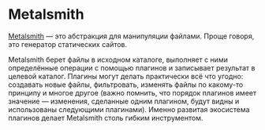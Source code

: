 # Metalsmith

[Metalsmith](http://metalsmith.io/) — это абстракция для манипуляции файлами. Проще говоря, это генератор статических сайтов.

Metalsmith берет файлы в исходном каталоге, выполняет с ними определённые операции с помощью плагинов и записывает результат в целевой каталог. Плагины могут делать практически всё что угодно: создавать новые файлы, фильтровать, изменять файлы по какому-то принципу и многое другое (важно помнить, что порядок плагинов имеет значение — изменения, сделанные одним плагином, будут видны и использованы следующими плагинами). Именно развитая экосистема плагинов делает Metalsmith столь гибким инструментом.
